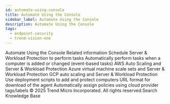 ```yaml
---
id: automate-using-console
title: Automate Using the Console
sidebar_label: Automate Using the Console
description: Automate Using the Console
tags:
  - endpoint-security
  - trend-vision-one
---
```


 Automate Using the Console Related information Schedule Server & Workload Protection to perform tasks Automatically perform tasks when a computer is added or changed (event-based tasks) AWS Auto Scaling and Server & Workload Protection Azure virtual machine scale sets and Server & Workload Protection GCP auto scaling and Server & Workload Protection Use deployment scripts to add and protect computers URL format for download of the agent Automatically assign policies using cloud provider tags/labels © 2025 Trend Micro Incorporated. All rights reserved.Search Knowledge Base